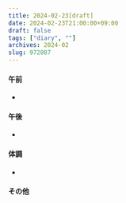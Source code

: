 ```yaml
---
title: 2024-02-23[draft]
date: 2024-02-23T21:00:00+09:00
draft: false
tags: ["diary", ""]
archives: 2024-02
slug: 972087
---
```

#### 午前
- 
#### 午後
- 
#### 体調
- 
#### その他